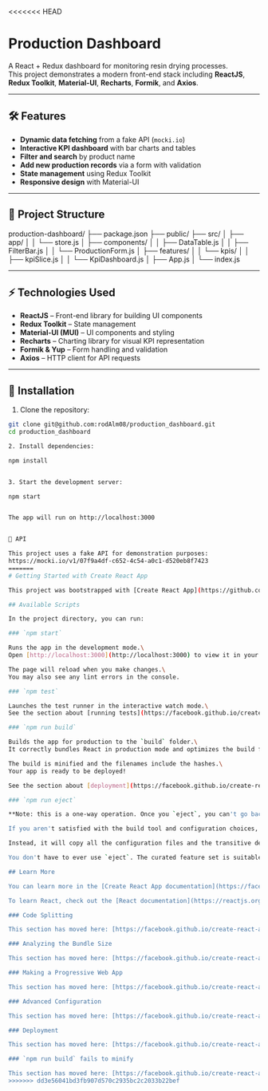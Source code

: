 <<<<<<< HEAD
# Production Dashboard

A React + Redux dashboard for monitoring resin drying processes.  
This project demonstrates a modern front-end stack including **ReactJS**, **Redux Toolkit**, **Material-UI**, **Recharts**, **Formik**, and **Axios**.

---

## 🛠 Features

- **Dynamic data fetching** from a fake API (`mocki.io`)  
- **Interactive KPI dashboard** with bar charts and tables  
- **Filter and search** by product name  
- **Add new production records** via a form with validation  
- **State management** using Redux Toolkit  
- **Responsive design** with Material-UI  

---

## 📂 Project Structure

production-dashboard/
├── package.json
├── public/
├── src/
│ ├── app/
│ │ └── store.js
│ ├── components/
│ │ ├── DataTable.js
│ │ ├── FilterBar.js
│ │ └── ProductionForm.js
│ ├── features/
│ │ └── kpis/
│ │ ├── kpiSlice.js
│ │ └── KpiDashboard.js
│ ├── App.js
│ └── index.js


---

## ⚡ Technologies Used

- **ReactJS** – Front-end library for building UI components  
- **Redux Toolkit** – State management  
- **Material-UI (MUI)** – UI components and styling  
- **Recharts** – Charting library for visual KPI representation  
- **Formik & Yup** – Form handling and validation  
- **Axios** – HTTP client for API requests  

---

## 🚀 Installation

1. Clone the repository:

```bash
git clone git@github.com:rodAlm08/production_dashboard.git
cd production_dashboard

2. Install dependencies:

npm install


3. Start the development server:

npm start


The app will run on http://localhost:3000


🔗 API

This project uses a fake API for demonstration purposes:
https://mocki.io/v1/07f9a4df-c652-4c54-a0c1-d520eb8f7423
=======
# Getting Started with Create React App

This project was bootstrapped with [Create React App](https://github.com/facebook/create-react-app).

## Available Scripts

In the project directory, you can run:

### `npm start`

Runs the app in the development mode.\
Open [http://localhost:3000](http://localhost:3000) to view it in your browser.

The page will reload when you make changes.\
You may also see any lint errors in the console.

### `npm test`

Launches the test runner in the interactive watch mode.\
See the section about [running tests](https://facebook.github.io/create-react-app/docs/running-tests) for more information.

### `npm run build`

Builds the app for production to the `build` folder.\
It correctly bundles React in production mode and optimizes the build for the best performance.

The build is minified and the filenames include the hashes.\
Your app is ready to be deployed!

See the section about [deployment](https://facebook.github.io/create-react-app/docs/deployment) for more information.

### `npm run eject`

**Note: this is a one-way operation. Once you `eject`, you can't go back!**

If you aren't satisfied with the build tool and configuration choices, you can `eject` at any time. This command will remove the single build dependency from your project.

Instead, it will copy all the configuration files and the transitive dependencies (webpack, Babel, ESLint, etc) right into your project so you have full control over them. All of the commands except `eject` will still work, but they will point to the copied scripts so you can tweak them. At this point you're on your own.

You don't have to ever use `eject`. The curated feature set is suitable for small and middle deployments, and you shouldn't feel obligated to use this feature. However we understand that this tool wouldn't be useful if you couldn't customize it when you are ready for it.

## Learn More

You can learn more in the [Create React App documentation](https://facebook.github.io/create-react-app/docs/getting-started).

To learn React, check out the [React documentation](https://reactjs.org/).

### Code Splitting

This section has moved here: [https://facebook.github.io/create-react-app/docs/code-splitting](https://facebook.github.io/create-react-app/docs/code-splitting)

### Analyzing the Bundle Size

This section has moved here: [https://facebook.github.io/create-react-app/docs/analyzing-the-bundle-size](https://facebook.github.io/create-react-app/docs/analyzing-the-bundle-size)

### Making a Progressive Web App

This section has moved here: [https://facebook.github.io/create-react-app/docs/making-a-progressive-web-app](https://facebook.github.io/create-react-app/docs/making-a-progressive-web-app)

### Advanced Configuration

This section has moved here: [https://facebook.github.io/create-react-app/docs/advanced-configuration](https://facebook.github.io/create-react-app/docs/advanced-configuration)

### Deployment

This section has moved here: [https://facebook.github.io/create-react-app/docs/deployment](https://facebook.github.io/create-react-app/docs/deployment)

### `npm run build` fails to minify

This section has moved here: [https://facebook.github.io/create-react-app/docs/troubleshooting#npm-run-build-fails-to-minify](https://facebook.github.io/create-react-app/docs/troubleshooting#npm-run-build-fails-to-minify)
>>>>>>> dd3e56041bd3fb907d570c2935bc2c2033b22bef
